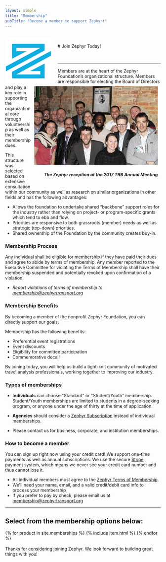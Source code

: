 ```yaml
---
layout: simple
title: "Membership"
subTitle: "Become a member to support Zephyr!"
---
```


<br/>
<img src="/img/logo-small.png" width="150px" style="float:left; margin-right:20px;" />
<br/>
# Join Zephyr Today!

<br/>
<br/>
<br/>

---

<div style="float:right; margin: 5px 10px;">
<img src="/img/reception.jpg" width="400px" />
<h5 style="text-align:right;"><i>The Zephyr reception at the 2017 TRB Annual Meeting</i></h5>
</div>

Members are at the heart of the Zephyr Foundation’s organizational structure.  Members are responsible for electing the Board of Directors and play a key role in supporting the organizational core through volunteership as well as their membership dues.

This structure was selected based on extensive consultation within our community as well as research on similar organizations in other fields and has the following advantages:
- Allows the foundation to undertake shared “backbone” support roles for the industry rather than relying on project- or program-specific grants which tend to ebb and flow.
- Priorities are responsive to both grassroots (member) needs as well as strategic (top-down) priorities.
- Shared ownership of the Foundation by the community creates buy-in.

### Membership Process

Any individual shall be eligible for membership if they have paid their dues and agree to abide by terms of membership. Any member reported to the Executive Committee for violating the Terms of Membership shall have their membership suspended and potentially revoked upon confirmation of a violation.
- *Report violations of terms of membership to [membership@zephyrtransport.org](mailto:membership@zephyrtransport.org)*

### Membership Benefits

By becoming a member of the nonprofit Zephyr Foundation, you can directly support our goals.

Membership has the following benefits:

- Preferential event registrations
- Event discounts
- Eligibility for committee participation
- Commemorative decal!

By joining today, you will help us build a tight-knit community of motivated travel analysis professionals, working together to improving our industry.

### Types of memberships

- **Individuals** can choose "Standard" or "Student/Youth" membership. Student/Youth memberships are limited to students in a degree-seeking program, or anyone under the age of thirty at the time of application.

- **Agencies** should consider a [Zephyr Subscription](http://zephyrtransport.org/subscriptions) instead of individual memberships.

- Please contact us for business, corporate, and institution memberships.

### How to become a member

You can sign up right now using your credit card! We support one-time payments as well as annual subscriptions. We use the secure [Stripe](https://stripe.com) payment system, which means we never see your credit card number and thus cannot lose it.

- All individual members must agree to the [Zephyr Terms of Membership](http://zephyrtransport.org/terms-of-membership).
- We'll need your name, email, and a valid credit/debit card info to process your membership
- If you prefer to pay by check, please email us at [membership@zephyrtransport.org](mailto:membership@zephyrtransport.org)

<!-- stripe -->

---

## Select from the membership options below:

<div class="striperow">
  {% for product in site.memberships %}
    {% include item.html %}
  {% endfor %}
</div>

<br/>
Thanks for considering joining Zephyr. We look forward to building great things with you!


<br/><br/><br/><br/><br/>

<!-- Hide form until terms are approved -->

<script src="https://code.jquery.com/jquery-1.11.3.js"></script>
<script>
    $(document).ready(function(){
        $("#terms-1").click(function (){
            if ($("#terms-1").prop("checked")){
                $("#stripe-1").show();
            }else{
                $("#stripe-1").hide();
            }
        });

    $(document).ready(function(){
        $("#terms-2").click(function (){
            if ($("#terms-2").prop("checked")){
                $("#stripe-2").show();
            }else{
                $("#stripe-2").hide();
            }
        });
    });
});
</script>